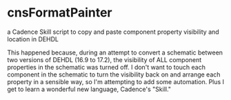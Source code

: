 # cnsFormatPainter
a Cadence Skill script to copy and paste component property visibility and location in DEHDL

This happened because, during an attempt to convert a schematic between two versions of DEHDL (16.9 to 17.2), the visibility of ALL component properties in the schematic was turned off. I don't want to touch each component in the schematic to turn the visibility back on and arrange each property in a sensible way, so I'm attempting to add some automation. Plus I get to learn a wonderful new language, Cadence's "Skill."
